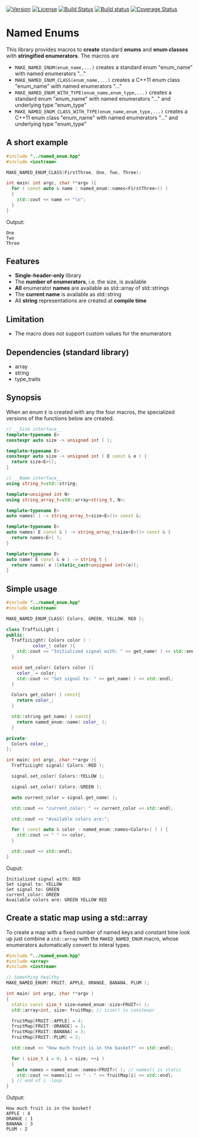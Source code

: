 [![Version](https://img.shields.io/badge/c%2B%2B-14-blue.svg)](http://en.cppreference.com/w/cpp)
[![License](https://img.shields.io/badge/license-MIT-lightgrey.svg)](https://en.wikipedia.org/wiki/MIT_License)
[![Build Status](https://travis-ci.org/ToniBig/NamedScopedEnum.svg?branch=master)](https://travis-ci.org/ToniBig/NamedScopedEnum)
[![Build status](https://ci.appveyor.com/api/projects/status/3ybtwektk15wwpfu?svg=true)](https://ci.appveyor.com/project/ToniBig/namedscopedenum)
[![Coverage Status](https://coveralls.io/repos/github/ToniBig/NamedScopedEnum/badge.svg?branch=master)](https://coveralls.io/github/ToniBig/NamedScopedEnum?branch=master)

# Named Enums
This library provides macros to __create__ standard __enums__ and __enum classes__ with __stringified enumerators__. The macros are

* `MAKE_NAMED_ENUM(enum_name,...)` creates a standard enum "enum_name" with named enumerators "..."
* `MAKE_NAMED_ENUM_CLASS(enum_name,...)` creates a C++11 enum class "enum_name" with named enumerators "..."
* `MAKE_NAMED_ENUM_WITH_TYPE(enum_name,enum_type,...)` creates a standard enum "enum_name" with named enumerators "..." and underlying type "enum_type"
* `MAKE_NAMED_ENUM_CLASS_WITH_TYPE(enum_name,enum_type,...)` creates a C++11 enum class "enum_name" with named enumerators "..." and underlying type "enum_type"

## A short example

```cpp
#include "../named_enum.hpp"
#include <iostream>

MAKE_NAMED_ENUM_CLASS(FirstThree, One, Two, Three);

int main( int argc, char **argv ){
  for ( const auto & name : named_enum::names<FirstThree>() )
  {
    std::cout << name << "\n";
  }
}
```
Output:
```
One
Two
Three
```


## Features
* __Single-header-only__ library
* The __number of enumerators__, i.e. the size, is available
* __All__ enumerator __names__ are available as std::array of std::strings
* The __current name__ is available as std::string
* All __string__ representations are created at __compile time__

## Limitation
* The macro does not support custom values for the enumerators

## Dependencies (standard library)
* array
* string
* type_traits

## Synopsis
When an enum `E` is created with any the four macros, the specialized versions of the functions 
below are created.

```cpp
// __Size interface__
template<typename E>
constexpr auto size -> unsigned int ( );

template<typename E>
constexpr auto size -> unsigned int ( E const & e ) {
  return size<E>();
}

// __Name interface__
using string_t=std::string;

template<unsigned int N>
using string_array_t=std::array<string_t, N>;

template<typename E>
auto names( ) -> string_array_t<size<E>()> const &;

template<typename E>
auto names( E const & ) -> string_array_t<size<E>()> const & {
  return names<E>( );
}

template<typename E>
auto name( E const & e ) -> string_t {
  return names( e )[static_cast<unsigned int>(e)];
}
```

## Simple usage

```cpp
#include "../named_enum.hpp"
#include <iostream>

MAKE_NAMED_ENUM_CLASS( Colors, GREEN, YELLOW, RED );

class TrafficLight {
public:
  TrafficLight( Colors color ) :
          color_( color ){
    std::cout << "Initialized signal with: " << get_name( ) << std::endl;
  }

  void set_color( Colors color ){
    color_ = color;
    std::cout << "Set signal to: " << get_name( ) << std::endl;
  }

  Colors get_color( ) const{
    return color_;
  }

  std::string get_name( ) const{
    return named_enum::name( color_ );
  }

private:
  Colors color_;
};

int main( int argc, char **argv ){
  TrafficLight signal( Colors::RED );

  signal.set_color( Colors::YELLOW );

  signal.set_color( Colors::GREEN );

  auto current_color = signal.get_name( );

  std::cout << "current_color: " << current_color << std::endl;

  std::cout << "Available colors are:";

  for ( const auto & color : named_enum::names<Colors>( ) ) {
    std::cout << " " << color;
  }

  std::cout << std::endl;
}
```

Ouput:
```
Initialized signal with: RED
Set signal to: YELLOW
Set signal to: GREEN
current_color: GREEN
Available colors are: GREEN YELLOW RED
```

## Create a static map using a std::array

To create a map with a fixed number of named keys and constant time look up
just combine a `std::array` with the `MAKED_NAMED_ENUM` macro, whose enumerators 
automatically convert to interal types. 

```cpp
#include "../named_enum.hpp"
#include <array>
#include <iostream>

// Something healthy
MAKE_NAMED_ENUM( FRUIT, APPLE, ORANGE, BANANA, PLUM );

int main( int argc, char **argv )
{
  static const size_t size=named_enum::size<FRUIT>( );
  std::array<int, size> fruitMap; // size() is constexpr

  fruitMap[FRUIT::APPLE] = 4;
  fruitMap[FRUIT::ORANGE] = 1;
  fruitMap[FRUIT::BANANA] = 3;
  fruitMap[FRUIT::PLUM] = 2;

  std::cout << "How much fruit is in the basket?" << std::endl;

  for ( size_t i = 0; i < size; ++i )
  {
    auto names = named_enum::names<FRUIT>( ); // names() is static
    std::cout << names[i] << " : " << fruitMap[i] << std::endl;
  } // end of i -loop
}
```
Output:
```
How much fruit is in the basket?
APPLE : 4
ORANGE : 1
BANANA : 3
PLUM : 2
```
